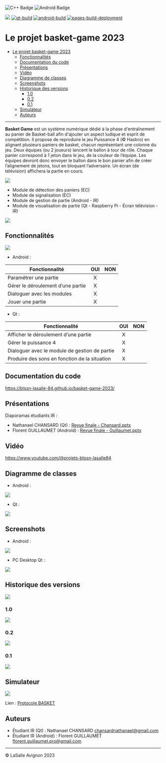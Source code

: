 ![C++ Badge](https://img.shields.io/badge/C%2B%2B-00599C?logo=cplusplus&logoColor=fff&style=plastic) ![Android Badge](https://img.shields.io/badge/Android-3DDC84?logo=android&logoColor=fff&style=plastic)

![](https://badgen.net/badge/Qt/5.12.8/green) [![qt-build](https://github.com/btssn-lasalle-84/basket-game-2023/actions/workflows/make-qt.yml/badge.svg)](https://github.com/btssn-lasalle-84/basket-game-2023/actions/workflows/make-qt.yml) [![android-build](https://github.com/btssn-lasalle-84/basket-game-2023/actions/workflows/android-build.yml/badge.svg)](https://github.com/btssn-lasalle-84/basket-game-2023/actions/workflows/android-build.yml) [![pages-build-deployment](https://github.com/btssn-lasalle-84/basket-game-2023/actions/workflows/pages/pages-build-deployment/badge.svg?branch=develop)](https://github.com/btssn-lasalle-84/basket-game-2023/actions/workflows/pages/pages-build-deployment)

# Le projet basket-game 2023

- [Le projet basket-game 2023](#le-projet-basket-game-2023)
  - [Fonctionnalités](#fonctionnalit%C3%A9s)
  - [Documentation du code](#documentation-du-code)
  - [Présentations](#pr%C3%A9sentations)
  - [Vidéo](#vid%C3%A9o)
  - [Diagramme de classes](#diagramme-de-classes)
  - [Screenshots](#screenshots)
  - [Historique des versions](#historique-des-versions)
    - [1.0](#10)
    - [0.2](#02)
    - [0.1](#01)
  - [Simulateur](#simulateur)
  - [Auteurs](#auteurs)

---

**Basket Game** est un système numérique dédié à la phase d'entraînement au panier de Basket-ball afin d'ajouter un aspect ludique et esprit de compétition. Il propose de reproduire le jeu Puissance 4 (© Hasbro) en alignant plusieurs paniers de basket, chacun représentant une colonne du jeu. Deux équipes (ou 2 joueurs) lancent le ballon à tour de rôle. Chaque panier correspond à 1 jeton dans le jeu, de la couleur de l’équipe. Les équipes devront donc envoyer le ballon dans le bon panier afin de créer l’alignement de jetons, tout en bloquant l’adversaire. Un écran (de télévision) affichera la partie en cours.

![](images/logo-basketgame.png)

- Module de détection des paniers (EC)
- Module de signalisation (EC)​
- Module de gestion de partie (Android - IR)​
- Module de visualisation de partie (Qt - Raspberry Pi - Écran télévision - IR)​

![](images/basketgame-2023.png)

## Fonctionnalités

![](images/uc-basketgame-2023.png)

- Android :

| Fonctionnalité   | OUI | NON |
| ------------------------- |:-----:|:-----:|
| Paramétrer une partie | X |  |
| Gérer le déroulement d’une partie | X |  |
| Dialoguer avec les modules | X |  |
| Jouer une partie | X |  |

- Qt :

| Fonctionnalité   | OUI | NON |
| ------------------------- |:-----:|:-----:|
| Afficher le déroulement d’une partie | X |  |
| Gérer le puissance 4 | X |  |
| Dialoguer avec le module de gestion de partie | X |  |
| Produire des sons en fonction de la situation | X |  |


## Documentation du code

https://btssn-lasalle-84.github.io/basket-game-2023/

## Présentations

Diaporamas étudiants IR :

- Nathanael CHANSARD (Qt) : [Revue finale - Chansard.pptx](./diaporamas/Revue%20finale%20-%20Chansard.pptx)
- Florent GUILLAUMET (Android) : [Revue finale - Guillaumet.pptx](./diaporamas/Revue%20finale%20-%20Guillaumet.pptx)

## Vidéo

https://www.youtube.com/@projets-btssn-lasalle84

## Diagramme de classes

- Android :

![](images/dc-basketgame-android-2023.png)

- Qt :

![](images/dc-basketgame-qt-2023.png)

## Screenshots

- Android :

![](images/screenshot-android.gif)

- PC Desktop Qt :

![](images/screenshot-qt.gif)

## Historique des versions

![](images/livraisons-basketgame-2023.png)

### 1.0

![](images/jira-tickets-v1.0.png)

### 0.2

![](images/jira-tickets-v0.2.png)

### 0.1

![](images/jira-tickets-v0.1.png)

## Simulateur

![](images/simulateur-2023.png)

Lien : [Protocole BASKET](simulateur/README.md)

## Auteurs

- Étudiant IR (Qt) : Nathanael CHANSARD <chansardnathanael@gmail.com>
- Étudiant IR (Android) : Florent GUILLAUMET <florent.guillaumet.pro@gmail.com>

---
©️ LaSalle Avignon 2023
